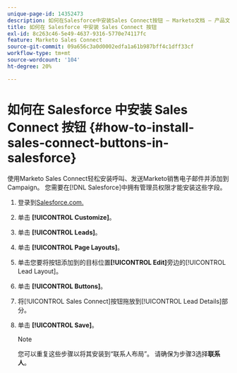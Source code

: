 ```yaml
---
unique-page-id: 14352473
description: 如何在Salesforce中安装Sales Connect按钮 — Marketo文档 — 产品文档
title: 如何在 Salesforce 中安装 Sales Connect 按钮
exl-id: 8c263c46-5e49-4637-9316-5770e74117fc
feature: Marketo Sales Connect
source-git-commit: 09a656c3a0d0002edfa1a61b987bff4c1dff33cf
workflow-type: tm+mt
source-wordcount: '104'
ht-degree: 20%

---
```


# 如何在 Salesforce 中安装 Sales Connect 按钮 {#how-to-install-sales-connect-buttons-in-salesforce}

使用Marketo Sales Connect轻松安装呼叫、发送Marketo销售电子邮件并添加到Campaign。 您需要在[!DNL Salesforce]中拥有管理员权限才能安装这些字段。

1. 登录到[Salesforce.com.](https://salesforce.com)
1. 单击 **[!UICONTROL Customize]**。
1. 单击 **[!UICONTROL Leads]**。
1. 单击 **[!UICONTROL Page Layouts]**。
1. 单击您要将按钮添加到的目标位置&#x200B;**[!UICONTROL Edit]**&#x200B;旁边的[!UICONTROL Lead Layout]。
1. 单击 **[!UICONTROL Buttons]**。
1. 将[!UICONTROL Sales Connect]按钮拖放到[!UICONTROL Lead Details]部分。
1. 单击 **[!UICONTROL Save]**。

   >[!NOTE]
   >
   >您可以重复这些步骤以将其安装到“联系人布局”。 请确保为步骤3选择&#x200B;**联系人**。
